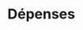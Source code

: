 # Dépenses
























































































































































